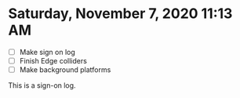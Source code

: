 # Saturday, November  7, 2020 11:13 AM
- [ ] Make sign on log
- [ ] Finish Edge colliders 
- [ ] Make background platforms 

This is a sign-on log.



